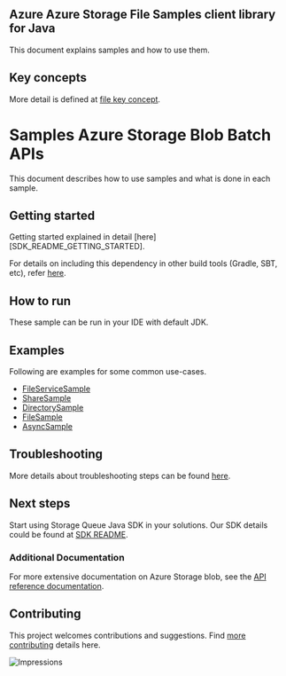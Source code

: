 
## Azure Azure Storage File Samples client library for Java
This document explains samples and how to use them.

## Key concepts
More detail is defined at [file key concept][file_key_concept].

# Samples Azure Storage Blob Batch APIs
This document describes how to use samples and what is done in each sample.

## Getting started
Getting started explained in detail [here][SDK_README_GETTING_STARTED].

For details on including this dependency in other build tools (Gradle, SBT, etc), refer [here](https://search.maven.org/artifact/com.azure/azure-core).

## How to run
These sample can be run in your IDE with default JDK.

## Examples
Following are examples for some common use-cases.

- [FileServiceSample][samples_file_service]
- [ShareSample][samples_share]
- [DirectorySample][samples_directory]
- [FileSample][samples_file]
- [AsyncSample][samples_async]


## Troubleshooting
More details about troubleshooting steps can be found [here][SDK_README_TROUBLESHOOTING].

## Next steps
Start using Storage Queue Java SDK in your solutions. Our SDK details could be found at [SDK README][SDK_README]. 

###  Additional Documentation
For more extensive documentation on Azure Storage blob, see the [API reference documentation][storage_file_rest].

## Contributing
This project welcomes contributions and suggestions. Find [more contributing][SDK_README_CONTRIBUTING] details here.

<!-- LINKS -->
[SDK_README]: ../../README.md
[SDK_README_GETTING_STARTDED]: ../../README.md#getting-started
[SDK_README_CONTRIBUTING]: ../../README.md#contributing
[samples_file_service]: src/samples/java/com/azure/storage/file/FileServiceSample.java
[samples_share]: src/samples/java/com/azure/storage/file/ShareSample.java
[samples_directory]: src/samples/java/com/azure/storage/file/DirectorySample.java
[samples_file]: src/samples/java/com/azure/storage/file/FileSample.java
[samples_async]: src/samples/java/com/azure/storage/file/AsyncSample.java
[storage_file_rest]: https://docs.microsoft.com/en-us/rest/api/storageservices/file-service-rest-api
[error_codes]: https://docs.microsoft.com/rest/api/storageservices/blob-service-error-codes
[file_key_concept]: ../../README.md#key-concepts
[samples]: java/samples/
[SDK_README_GETTING_STARTDED]: ../../README.md#getting-started
[SDK_README_TROUBLESHOOTING]: ../../README.md#troubleshooting

![Impressions](https://azure-sdk-impressions.azurewebsites.net/api/impressions/azure-sdk-for-java%2Fsdk%2Fstorage%2Fazure-storage-file-share%2Fsrc%2Fsamples%2FREADME.png)
